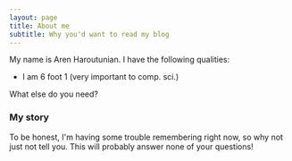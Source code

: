 ```yaml
---
layout: page
title: About me
subtitle: Why you'd want to read my blog
---
```


My name is Aren Haroutunian. I have the following qualities:

- I am 6 foot 1 (very important to comp. sci.)

What else do you need?

### My story

To be honest, I'm having some trouble remembering right now, so why not just not tell you. This will probably answer none of your questions! 